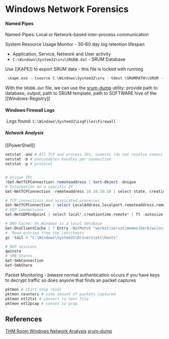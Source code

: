 # Windows Network Forensics


#### Named Pipes

Named-Pipes: Local or Network-based inter-process communication

System Resource Usage Monitor - 30-60 day log retention lifespan
- Application, Service, Network and User activity
- `C:\Windows\System32\sru\SRUDB.dat` - SRUM Database

Use [[KAPE]] to export SRUM data - this file is locked with running
```powershell
.\kape.exe --tsource C:\Windows\System32\sru --tdest %SRUMPATH%\SRUM --tflush --mdest %SRUMPATH%\MODULE --mflush --module SRUMDump --target SRUM
```
With the `SRUDB.dat` file, we can use the [srum-dump](https://github.com/MarkBaggett/srum-dump) utility: provide path to database, output, path to SRUM template, path to SOFTWARE hive of the [[Windows-Registry]] 

#### Windows Firewall Logs

 Logs found: `C:\Windows\System32\LogFiles\Firewall`

##### Network Analysis

[[PowerShell]]  
```powershell
netstat -ano # All TCP and process IDs, numeric (do not resolve names)
netstat -b # executables handles per connection
netstat -p # protocol


# Unique IPs
(Get-NetTCPConnection).remoteaddress | Sort-Object -Unique
# Information on a specific IP
Get-NetTCPConnection -remoteaddress 10.10.10.10 | select state, creationtime, localport,remoteport | ft -autosize

# TCP connections and assoicated processes
Get-NetTCPConnection | select LocalAddress,localport,remoteaddress,remoteport,state,@{name="process";Expression={(get-process -id $_.OwningProcess).ProcessName}}, @{Name="cmdline";Expression={(Get-WmiObject Win32_Process -filter "ProcessId = $($_.OwningProcess)").commandline}} | sort Remoteaddress -Descending | ft -wrap -autosize
# UDP connections
Get-NetUDPEndpoint | select local*,creationtime,remote* | ft -autosize

# DNS Cache: On Windows is a local database
Get-DnsClientCache | ? Entry -NotMatch "workst|servst|memes|kerb|ws|ocsp" | out-string -width 1000
#  Read entries from the \etc\hosts
gc -tail 4 "C:\Windows\System32\Drivers\etc\hosts"

# RDP sessions
qwinsta
# SMB Shares
Get-SmbConnection
Get-SmbShare
```

Packet Monitoring - beware normal authentication occurs if you have keys to decrypt traffic so does anyone that finds an packet captures
```powershell
pktmon # start stop reset 
pktmon counters # view amount of packets captured
pktmon etl2txt # convert to text file
pktmon etl2pcap # convet to pcap
```

## References

[THM Room Windows Network Analysis](https://tryhackme.com/r/room/windowsnetworkanalysis)
[srum-dump](https://github.com/MarkBaggett/srum-dump) 